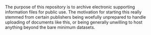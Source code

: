 The purpose of this repository is to archive electronic supporting information files for public use. The motivation for starting this really stemmed from certain publishers being woefully unprepared to handle uploading of documents like this, or being generally unwilling to host anything beyond the bare minimum datasets. 
